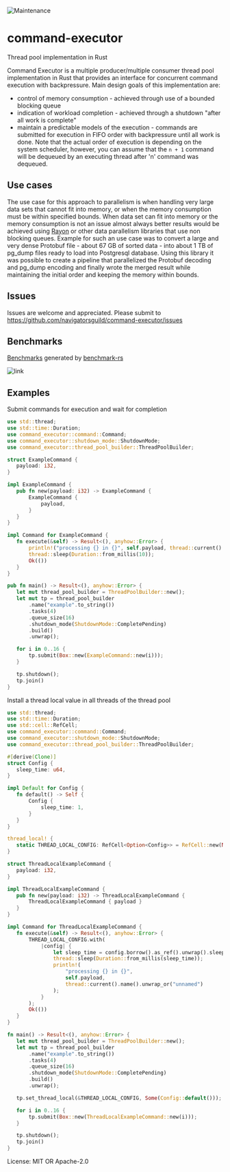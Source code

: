 ![Maintenance](https://img.shields.io/badge/maintenance-activly--developed-brightgreen.svg)

# command-executor

Thread pool implementation in Rust

Command Executor is a multiple producer/multiple consumer thread pool implementation in Rust
that provides an interface for concurrent command execution with backpressure. Main design
goals of this implementation are:
* control of memory consumption - achieved through use of a bounded blocking queue
* indication of workload completion - achieved through a shutdown "after all work is complete"
* maintain a predictable models of the execution - commands are submitted for execution in FIFO order with
backpressure until all work is done. Note that the actual order of execution is depending on
the system scheduler, however, you can assume that the `n + 1` command will be dequeued by an
executing thread after 'n' command was dequeued.

## Use cases
The use case for this approach to parallelism is when handling very large data sets that cannot fit
into memory, or when the memory consumption must be within specified bounds. When data set can
fit into memory or the memory consumption is not an issue almost always better results would be
achieved using [Rayon](https://crates.io/crates/rayon) or other data parallelism libraries that
use non blocking queues.
Example for such an use case was to convert a large and very dense Protobuf file - about
67 GB of sorted data - into about 1 TB of pg_dump files ready to load into Postgresql
database. Using this library it was possible to create a pipeline that parallelized the
Protobuf decoding and pg_dump encoding and finally wrote the merged result while maintaining
the initial order and keeping the memory within bounds.

## Issues
Issues are welcome and appreciated. Please submit to https://github.com/navigatorsguild/command-executor/issues

## Benchmarks
[Benchmarks](https://github.com/navigatorsguild/command-executor/wiki/Benchmarks) generated by
[benchmark-rs](https://crates.io/crates/benchmark-rs)

![link](https://user-images.githubusercontent.com/122003456/235414598-727d804a-b8ad-4520-871b-5fd8be33bf44.png)

## Examples

Submit commands for execution and wait for completion
```rust
use std::thread;
use std::time::Duration;
use command_executor::command::Command;
use command_executor::shutdown_mode::ShutdownMode;
use command_executor::thread_pool_builder::ThreadPoolBuilder;

struct ExampleCommand {
   payload: i32,
}

impl ExampleCommand {
   pub fn new(payload: i32) -> ExampleCommand {
       ExampleCommand {
           payload,
       }
   }
}

impl Command for ExampleCommand {
   fn execute(&self) -> Result<(), anyhow::Error> {
       println!("processing {} in {}", self.payload, thread::current().name().unwrap_or("unnamed"));
       thread::sleep(Duration::from_millis(10));
       Ok(())
   }
}

pub fn main() -> Result<(), anyhow::Error> {
   let mut thread_pool_builder = ThreadPoolBuilder::new();
   let mut tp = thread_pool_builder
       .name("example".to_string())
       .tasks(4)
       .queue_size(16)
       .shutdown_mode(ShutdownMode::CompletePending)
       .build()
       .unwrap();

   for i in 0..16 {
       tp.submit(Box::new(ExampleCommand::new(i)));
   }

   tp.shutdown();
   tp.join()
}
```

Install a thread local value in all threads of the thread pool
```rust
use std::thread;
use std::time::Duration;
use std::cell::RefCell;
use command_executor::command::Command;
use command_executor::shutdown_mode::ShutdownMode;
use command_executor::thread_pool_builder::ThreadPoolBuilder;

#[derive(Clone)]
struct Config {
   sleep_time: u64,
}

impl Default for Config {
   fn default() -> Self {
       Config {
           sleep_time: 1,
       }
   }
}

thread_local! {
   static THREAD_LOCAL_CONFIG: RefCell<Option<Config>> = RefCell::new(None);
}

struct ThreadLocalExampleCommand {
   payload: i32,
}

impl ThreadLocalExampleCommand {
   pub fn new(payload: i32) -> ThreadLocalExampleCommand {
       ThreadLocalExampleCommand { payload }
   }
}

impl Command for ThreadLocalExampleCommand {
   fn execute(&self) -> Result<(), anyhow::Error> {
       THREAD_LOCAL_CONFIG.with(
           |config| {
               let sleep_time = config.borrow().as_ref().unwrap().sleep_time;
               thread::sleep(Duration::from_millis(sleep_time));
               println!(
                   "processing {} in {}",
                   self.payload,
                   thread::current().name().unwrap_or("unnamed")
               );
           }
       );
       Ok(())
   }
}

fn main() -> Result<(), anyhow::Error> {
   let mut thread_pool_builder = ThreadPoolBuilder::new();
   let mut tp = thread_pool_builder
       .name("example".to_string())
       .tasks(4)
       .queue_size(16)
       .shutdown_mode(ShutdownMode::CompletePending)
       .build()
       .unwrap();

   tp.set_thread_local(&THREAD_LOCAL_CONFIG, Some(Config::default()));

   for i in 0..16 {
       tp.submit(Box::new(ThreadLocalExampleCommand::new(i)));
   }

   tp.shutdown();
   tp.join()
}
```


License: MIT OR Apache-2.0
